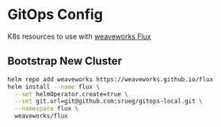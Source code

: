 # GitOps Config
K8s resources to use with [weaveworks Flux](https://github.com/weaveworks/flux)


## Bootstrap New Cluster
```bash
helm repo add weaveworks https://weaveworks.github.io/flux
helm install --name flux \
  --set helmOperator.create=true \
  --set git.url=git@github.com:srueg/gitops-local.git \
  --namespace flux \
  weaveworks/flux
```
